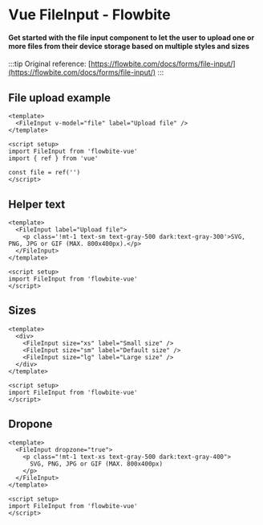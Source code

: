 <script setup>
import FileInpDefault from './fileInput/examples/FileInpDefault.vue'
import FileInpHelper from './fileInput/examples/FileInpHelper.vue'
import FileInpSize from './fileInput/examples/FileInpSize.vue'
import FileInpDropZone from './fileInput/examples/FileInpDropZone.vue'
</script>

# Vue FileInput - Flowbite

#### Get started with the file input component to let the user to upload one or more files from their device storage based on multiple styles and sizes

:::tip
Original reference: [https://flowbite.com/docs/forms/file-input/](https://flowbite.com/docs/forms/file-input/)
:::

## File upload example

```vue
<template>
  <FileInput v-model="file" label="Upload file" />
</template>

<script setup>
import FileInput from 'flowbite-vue'
import { ref } from 'vue'

const file = ref('')
</script>
```

<FileInpDefault />

## Helper text

```vue
<template>
  <FileInput label="Upload file">
    <p class='!mt-1 text-sm text-gray-500 dark:text-gray-300'>SVG, PNG, JPG or GIF (MAX. 800x400px).</p>
  </FileInput>
</template>

<script setup>
import FileInput from 'flowbite-vue'
</script>
```

<FileInpHelper />

## Sizes

```vue
<template>
  <div>
    <FileInput size="xs" label="Small size" />
    <FileInput size="sm" label="Default size" />
    <FileInput size="lg" label="Large size" />
  </div>
</template>

<script setup>
import FileInput from 'flowbite-vue'
</script>
```

<FileInpSize />

## Dropone


```vue
<template>
  <FileInput dropzone="true">
    <p class="!mt-1 text-xs text-gray-500 dark:text-gray-400">
      SVG, PNG, JPG or GIF (MAX. 800x400px)
    </p>
  </FileInput>
</template>

<script setup>
import FileInput from 'flowbite-vue'
</script>
```

<FileInpDropZone />
